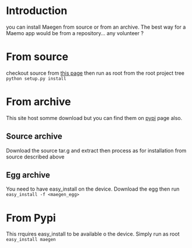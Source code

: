 # Introduction #

you can install Maegen from source or from an archive. The best way for a Maemo app would be from a repository... any volunteer ?


# From source #

checkout source from [this page](http://code.google.com/p/maegen/source/checkout) then run as root from the root project tree
`python setup.py install`

# From archive #

This site host somme download but you can find them on [pypi](http://pypi.python.org/pypi/maegen) page also.

## Source archive ##

Download the source tar.g and extract then process as for installation from source described above

## Egg archive ##

You need to have easy\_install on the device.
Download the egg then run `easy_install -f <maegen_egg>`

# From Pypi #

This rrquires easy\_install to be available o the device. Simply run as root `easy_install maegen`